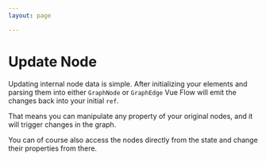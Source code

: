 ```yaml
---
layout: page

---
```


# Update Node

Updating internal node data is simple.
After initializing your elements and parsing them into either `GraphNode` or `GraphEdge`
Vue Flow will emit the changes back into your initial `ref`.

That means you can manipulate any property of your original nodes, and it will trigger changes in the graph.

You can of course also access the nodes directly from the state and change their properties from there.

<div class="mt-6">
  <ClientOnly>
    <Suspense>
      <Repl example="updateNode"></Repl>
    </Suspense>
  </ClientOnly>
</div>
